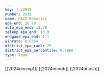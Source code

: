 ```yaml
---
key: frc2935
number: 2935
name: NACI Robotics
epa_end: 26.78
auto_epa_end: 11.78
teleop_epa_end: 13.9
endgame_epa_end: 1.1
winrate: 0.6364
district_epa_rank: 29
district_epa_percentile: 0.7868
type: Team
---
```

[[2024oncmp1]]
[[2024onnob]]
[[2024onosh]]
